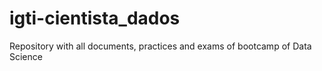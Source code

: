 # igti-cientista_dados
Repository with all documents, practices and exams of bootcamp of Data Science
